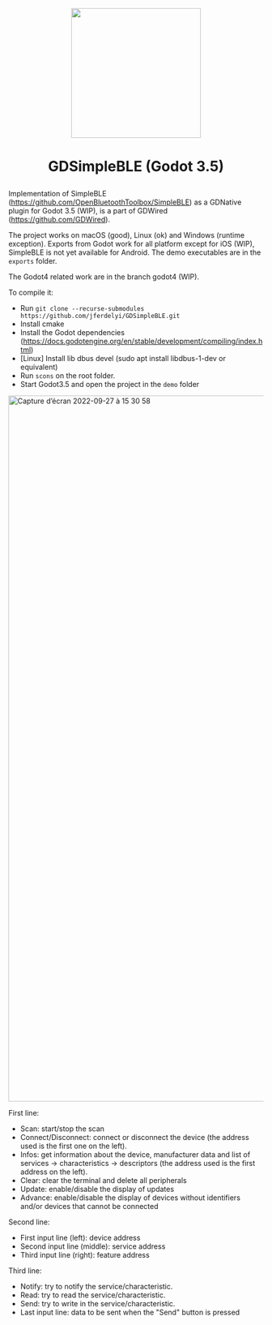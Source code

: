 <p align="center"><img src="https://user-images.githubusercontent.com/4105962/198850536-6db10ab6-6cc8-44f1-9307-832cb9a353d4.png" width="256"></p>

# <p align="center">GDSimpleBLE (Godot 3.5)</p>

Implementation of SimpleBLE (https://github.com/OpenBluetoothToolbox/SimpleBLE) as a GDNative plugin for Godot 3.5 (WIP), is a part of GDWired (https://github.com/GDWired).

The project works on macOS (good), Linux (ok) and Windows (runtime exception).
Exports from Godot work for all platform except for iOS (WIP), SimpleBLE is not yet available for Android. 
The demo executables are in the `exports` folder.

The Godot4 related work are in the branch godot4 (WIP).

To compile it:
 - Run `git clone --recurse-submodules https://github.com/jferdelyi/GDSimpleBLE.git`
 - Install cmake
 - Install the Godot dependencies (https://docs.godotengine.org/en/stable/development/compiling/index.html)
 - [Linux] Install lib dbus devel (sudo apt install libdbus-1-dev or equivalent)
 - Run `scons` on the root folder.
 - Start Godot3.5 and open the project in the `demo` folder
 
 <img width="1392" alt="Capture d’écran 2022-09-27 à 15 30 58" src="https://user-images.githubusercontent.com/4105962/192540130-792745f9-4c7f-4a6b-b3df-1eef52a9d986.png">

First line:
 - Scan: start/stop the scan
 - Connect/Disconnect: connect or disconnect the device (the address used is the first one on the left).
 - Infos: get information about the device, manufacturer data and list of services -> characteristics -> descriptors (the address used is the first address on the left).
 - Clear: clear the terminal and delete all peripherals
 - Update: enable/disable the display of updates
 - Advance: enable/disable the display of devices without identifiers and/or devices that cannot be connected
 
Second line:
 - First input line (left): device address
 - Second input line (middle): service address
 - Third input line (right): feature address
 
Third line:
 - Notify: try to notify the service/characteristic.
 - Read: try to read the service/characteristic.
 - Send: try to write in the service/characteristic.
 - Last input line: data to be sent when the "Send" button is pressed
